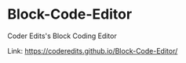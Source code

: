 # Block-Code-Editor
Coder Edits's Block Coding Editor

Link: https://coderedits.github.io/Block-Code-Editor/
